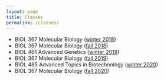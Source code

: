```yaml
---
layout: page
title: Classes
permalink: /classes/
---
```


- BIOL 367 Molecular Biology ([winter 2018](/classes/BIOL367_winter_2018.html))
- BIOL 367 Molecular Biology ([fall 2018](/classes/BIOL367_fall_2018.html))
- BIOL 461 Advanced Genetics ([winter 2019](/classes/BIOL461_winter_2019.html))
- BIOL 367 Molecular Biology ([fall 2019](/classes/BIOL367_fall_2019.html))
- BIOL 485 Advanced Topics in Biotechnology ([winter 2020](/classes/BIOL485_winter_2020.html))
- BIOL 367 Molecular Biology ([fall 2020](/classes/BIOL367_fall_2020.html))

